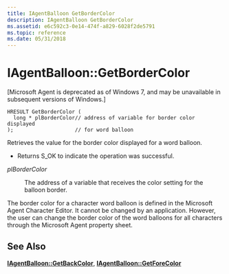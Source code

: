 ```yaml
---
title: IAgentBalloon GetBorderColor
description: IAgentBalloon GetBorderColor
ms.assetid: e6c592c3-0e14-474f-a829-6028f2de5791
ms.topic: reference
ms.date: 05/31/2018
---
```


# IAgentBalloon::GetBorderColor

\[Microsoft Agent is deprecated as of Windows 7, and may be unavailable in subsequent versions of Windows.\]

``` syntax
HRESULT GetBorderColor (
  long * plBorderColor// address of variable for border color displayed
);                    // for word balloon
```

Retrieves the value for the border color displayed for a word balloon.

-   Returns S\_OK to indicate the operation was successful.

<dl> <dt>

<span id="plBorderColor"></span><span id="plbordercolor"></span><span id="PLBORDERCOLOR"></span>*plBorderColor*
</dt> <dd>

The address of a variable that receives the color setting for the balloon border.

</dd> </dl>

The border color for a character word balloon is defined in the Microsoft Agent Character Editor. It cannot be changed by an application. However, the user can change the border color of the word balloons for all characters through the Microsoft Agent property sheet.

## See Also

[**IAgentBalloon::GetBackColor**](iagentballoon--getbackcolor.md), [**IAgentBalloon::GetForeColor**](iagentballoon--getforecolor.md)


 

 




